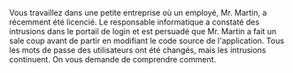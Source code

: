 Vous travaillez dans une petite entreprise où un employé, Mr. Martin, a récemment été licencié. Le responsable informatique a constaté des intrusions dans le portail de login et est persuadé que Mr. Martin a fait un sale coup avant de partir en modifiant le code source de l'application. Tous les mots de passe des utilisateurs ont été changés, mais les intrusions continuent. On vous demande de comprendre comment.
